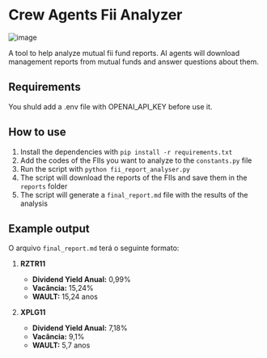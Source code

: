 # Crew Agents Fii Analyzer

![image](https://github.com/user-attachments/assets/586fcf5f-a4fb-4c03-b670-bff611fc489c)


A tool to help analyze mutual fii fund reports.
AI agents will download management reports from mutual funds and answer questions about them.

## Requirements

You shuld add a .env file with OPENAI_API_KEY before use it.

## How to use

1. Install the dependencies with `pip install -r requirements.txt`
2. Add the codes of the FIIs you want to analyze to the `constants.py` file
3. Run the script with `python fii_report_analyser.py`
4. The script will download the reports of the FIIs and save them in the `reports` folder
5. The script will generate a `final_report.md` file with the results of the analysis

## Example output

O arquivo `final_report.md` terá o seguinte formato:

1. **RZTR11**

   - **Dividend Yield Anual:** 0,99%
   - **Vacância:** 15,24%
   - **WAULT:** 15,24 anos

2. **XPLG11**
   - **Dividend Yield Anual:** 7,18%
   - **Vacância:** 9,1%
   - **WAULT:** 5,7 anos
